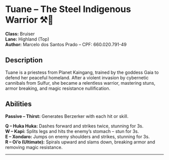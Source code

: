 # Tuane – The Steel Indigenous Warrior ⚒️🌿

**Class:** Bruiser  
**Lane:** Highland (Top)  
**Author:** Marcelo dos Santos Prado – CPF: 660.020.791-49  

## Description
Tuane is a priestess from Planet Kaingang, trained by the goddess Gaia to defend her peaceful homeland. After a violent invasion by cybernetic cannibals from Sulfur, she became a relentless warrior, mastering stuns, armor breaking, and magic resistance nullification.

## Abilities
**Passive – Thirst:** Generates Berzerker with each hit or skill.  

**Q – Huka Huka:** Dashes forward and strikes twice, stunning for 3s.  
**W – Kapi:** Splits legs and hits the enemy’s stomach – stun for 3s.  
**E – Xondaro:** Jumps on enemy shoulders and strikes, stunning for 3s.  
**R – Oi’o (Ultimate):** Spirals upward and slams down, breaking armor and removing magic resistance.

---

